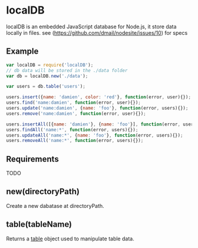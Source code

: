 localDB
======================

localDB is an embedded JavaScript database for Node.js, it store data locally in files.
see (https://github.com/dmail/nodesite/issues/10) for specs

## Example

```javascript
var localDB = require('localDB');
// db data will be stored in the ./data folder
var db = localDB.new('./data');

var users = db.table('users');

users.insert({name: 'damien', color: 'red'}, function(error, user){});
users.find('name:damien', function(error, user){});
users.update('name:damien', {name: 'foo'}, function(error, users){});
users.remove('name:damien', function(error, user){});

users.insertAll([{name: 'damien'}, {name: 'foo'}], function(error, users){});
users.findAll('name:*', function(error, users){});
users.updateAll('name:*', {name: 'foo'}, function(error, users){});
users.removeAll('name:*', function(error, users){});
```

## Requirements

TODO

## new(directoryPath)

Create a new dabatase at directoryPath.

## table(tableName)

Returns a [table](./DBTable) object used to manipulate table data.
